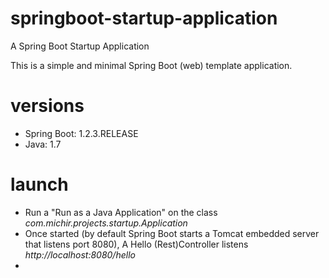 # springboot-startup-application
A Spring Boot Startup Application

This is a simple and minimal Spring Boot (web) template application.

# versions
* Spring Boot: 1.2.3.RELEASE
* Java: 1.7

# launch

* Run a "Run as a Java Application" on the class *com.michir.projects.startup.Application*
* Once started (by default Spring Boot starts a Tomcat embedded server that listens port 8080), A Hello (Rest)Controller listens *http://localhost:8080/hello*
* 
